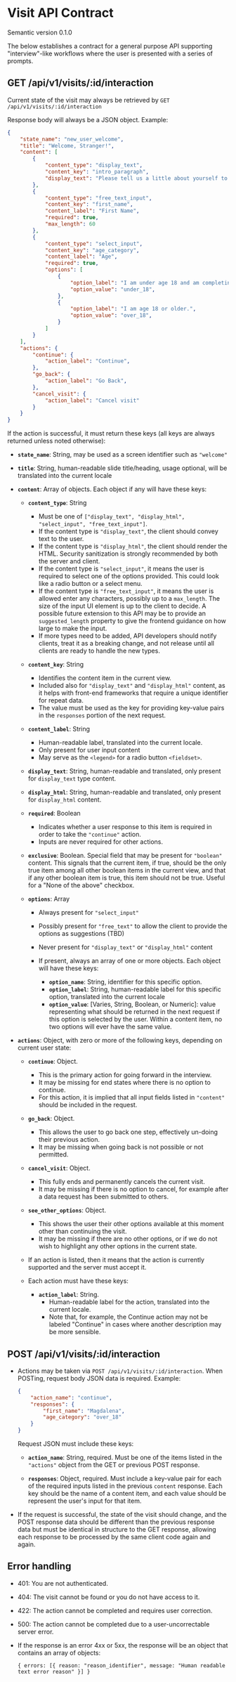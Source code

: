 # Visit API Contract

Semantic version 0.1.0

The below establishes a contract for a general purpose API supporting "interview"-like workflows where the user is presented with a series of prompts.

## GET /api/v1/visits/:id/interaction
Current state of the visit may always be retrieved by `GET /api/v1/visits/:id/interaction`

Response body will always be a JSON object. Example:

```json
{
    "state_name": "new_user_welcome",
    "title": "Welcome, Stranger!",
    "content": [
        {
            "content_type": "display_text",
            "content_key": "intro_paragraph",
            "display_text": "Please tell us a little about yourself to get started."
        },
        {
            "content_type": "free_text_input",
            "content_key": "first_name",
            "content_label": "First Name",
            "required": true,
            "max_length": 60
        },
        {
            "content_type": "select_input",
            "content_key": "age_category",
            "content_label": "Age",
            "required": true,
            "options": [
                {
                    "option_label": "I am under age 18 and am completing this with my guardian.",
                    "option_value": "under_18",
                },
                {
                    "option_label": "I am age 18 or older.",
                    "option_value": "over_18",
                }
            ]
        }
    ],
    "actions": {
        "continue": {
            "action_label": "Continue",
        },
        "go_back": {
            "action_label": "Go Back",
        },
        "cancel_visit": {
            "action_label": "Cancel visit"
        }
    }
}
```

If the action is successful, it must return these keys (all keys are always returned unless noted otherwise):

- **`state_name`**: String, may be used as a screen identifier such as `"welcome"`
- **`title`**: String, human-readable slide title/heading, usage optional, will be translated into the current locale
- **`content`**: Array of objects. Each object if any will have these keys:

  - **`content_type`**: String
    - Must be one of `["display_text", "display_html", "select_input", "free_text_input"]`.
    - If the content type is `"display_text"`, the client should convey text to the user.
    - If the content type is `"display_html"`, the client should render the HTML. Security sanitization is strongly recommended by both the server and client.
    - If the content type is `"select_input"`, it means the user is required to select one of the options provided. This could look like a radio button or a select menu.
    - If the content type is `"free_text_input"`, it means the user is allowed enter any characters, possibly up to a `max_length`. The size of the input UI element is up to the client to decide. A possible future extension to this API may be to provide an `suggested_length` property to give the frontend guidance on how large to make the input.
    - If more types need to be added, API developers should notify clients, treat it as a breaking change, and not release until all clients are ready to handle the new types.

  - **`content_key`**: String
    - Identifies the content item in the current view.
    - Included also for `"display_text"` and `"display_html"` content, as it helps with front-end frameworks that require a unique identifier for repeat data.
    - The value must be used as the key for providing key-value pairs in the `responses` portion of the next request.

  - **`content_label`**: String
    - Human-readable label, translated into the current locale.
    - Only present for user input content
    - May serve as the `<legend>` for a radio button `<fieldset>`.

  - **`display_text`**: String, human-readable and translated, only present for `display_text` type content.

  - **`display_html`**: String, human-readable and translated, only present for `display_html` content.

  - **`required`**: Boolean
    - Indicates whether a user response to this item is required in order to take the `"continue"` action.
    - Inputs are never required for other actions.

  - **`exclusive`**: Boolean. Special field that may be present for `"boolean"` content. This signals that the current item, if true, should be the only true item among all other boolean items in the current view, and that if any other boolean item is true, this item should not be true. Useful for a "None of the above" checkbox.

  - **`options`**: Array
    - Always present for `"select_input"`
    - Possibly present for `"free_text"` to allow the client to provide the options as suggestions (TBD)
    - Never present for `"display_text"` or `"display_html"` content
    - If present, always an array of one or more objects. Each object will have these keys:

      - **`option_name`**: String, identifier for this specific option.
      - **`option_label`**: String, human-readable label for this specific option, translated into the current locale
      - **`option_value`**: [Varies, String, Boolean, or Numeric]: value representing what should be returned in the next request if this option is selected by the user.  Within a content item, no two options will ever have the same value.

- **`actions`**: Object, with zero or more of the following keys, depending on current user state:

    - **`continue`**: Object.

      - This is the primary action for going forward in the interview.
      - It may be missing for end states where there is no option to continue.
      - For this action, it is implied that all input fields listed in `"content"` should be included in the request.

    - **`go_back`**: Object.
      - This allows the user to go back one step, effectively un-doing their previous action.
      - It may be missing when going back is not possible or not permitted.

    - **`cancel_visit`**: Object.
      - This fully ends and permanently cancels the current visit.
      - It may be missing if there is no option to cancel, for example after a data request has been submitted to others.

    - **`see_other_options`**: Object.
      - This shows the user their other options available at this moment other than continuing the visit.
      - It may be missing if there are no other options, or if we do not wish to highlight any other options in the current state.

    - If an action is listed, then it means that the action is currently supported and the server must accept it.

    - Each action must have these keys:
        - **`action_label`**: String.
          - Human-readable label for the action, translated into the current locale.
          - Note that, for example, the Continue action may not be labeled "Continue" in cases where another description may be more sensible.

## POST /api/v1/visits/:id/interaction
- Actions may be taken via `POST /api/v1/visits/:id/interaction`. When POSTing, request body JSON data is required. Example:

  ```json
  {
      "action_name": "continue",
      "responses": {
          "first_name": "Magdalena",
          "age_category": "over_18"
      }
  }
  ```

    Request JSON must include these keys:

    - **`action_name`**: String, required. Must be one of the items listed in the `"actions"` object from the GET or previous POST response.

    - **`responses`**: Object, required. Must include a key-value pair for each of the required inputs listed in the previous `content` response. Each key should be the name of a content item, and each value should be represent the user's input for that item.

- If the request is successful, the state of the visit should change, and the POST response data should be different than the previous response data but must be identical in structure to the GET response, allowing each response to be processed by the same client code again and again.

## Error handling
- 401: You are not authenticated.
- 404: The visit cannot be found or you do not have access to it.
- 422: The action cannot be completed and requires user correction.
- 500: The action cannot be completed due to a user-uncorrectable server error.

- If the response is an error 4xx or 5xx, the response will be an object that contains an array of objects:

  ```
  { errors: [{ reason: "reason_identifier", message: "Human readable text error reason" }] }
  ```
